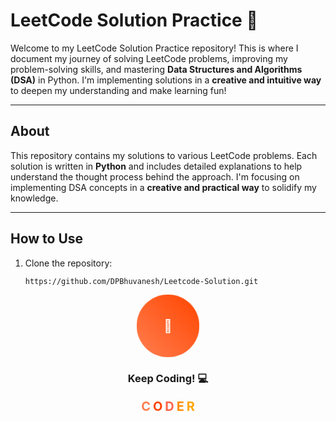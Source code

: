# LeetCode Solution Practice 🚀

Welcome to my LeetCode Solution Practice repository! This is where I document my journey of solving LeetCode problems, improving my problem-solving skills, and mastering **Data Structures and Algorithms (DSA)** in Python. I'm implementing solutions in a **creative and intuitive way** to deepen my understanding and make learning fun!

---

## About
This repository contains my solutions to various LeetCode problems. Each solution is written in **Python** and includes detailed explanations to help understand the thought process behind the approach. I'm focusing on implementing DSA concepts in a **creative and practical way** to solidify my knowledge.

---

## How to Use
1. Clone the repository:
   ```bash
   https://github.com/DPBhuvanesh/Leetcode-Solution.git

<div align="center"> 
<div style="width: 100px; height: 100px; background: linear-gradient(45deg, #ff7f50, #ff4500); border-radius: 50%; display: flex; align-items: center; justify-content: center; animation: pulse 2s infinite;"> <span style="color: white; font-size: 20px; font-weight: bold;">🚀</span> </div> </div>
<h3 align="center">Keep Coding! 💻</h3> 
<p align="center"> <span style="color: #ff7f50; font-size: 20px; font-weight: bold; animation: colorChange 2s infinite;">C</span> <span style="color: #ff4500; font-size: 20px; font-weight: bold; animation: colorChange 2s infinite 0.2s;">O</span> <span style="color: #ff6347; font-size: 20px; font-weight: bold; animation: colorChange 2s infinite 0.4s;">D</span> <span style="color: #ff8c00; font-size: 20px; font-weight: bold; animation: colorChange 2s infinite 0.6s;">E</span> <span style="color: #ffa500; font-size: 20px; font-weight: bold; animation: colorChange 2s infinite 0.8s;">R</span> </p><style> @keyframes pulse { 0% { transform: scale(1); } 50% { transform: scale(1.1); } 100% { transform: scale(1); } } @keyframes colorChange { 0% { color: #ff7f50; } 50% { color: #ff4500; } 100% { color: #ff7f50; } } </style>
